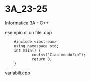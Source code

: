 # 3A_23-25
Informatica 3A - C++


esempio di un file .cpp 

        
        #include <iostream>
        using namespace std;
        int main() {
                cout<<("Ciao mondo!\n");
                return 0;
        }
 <p href="https://github.com/LucaMelcarne1/3A_24-25/blob/main/variabili.cpp">variabili.cpp</p>
